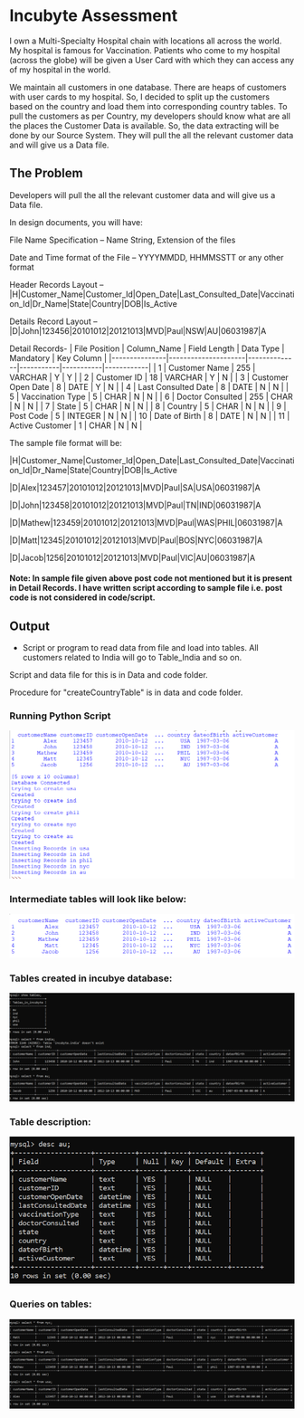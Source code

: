 # Incubyte Assessment

I own a Multi-Specialty Hospital chain with locations all across the world. My hospital is famous for Vaccination. Patients who come to my hospital (across the globe) will be given a User Card with which they can access any of my hospital in the world.

We maintain all customers in one database. There are heaps of customers with user cards to my hospital. So, I decided to split up the customers based on the country and load them into corresponding country tables. To pull the customers as per Country, my developers should know what are all the places the Customer Data is available. So, the data extracting will be done by our Source System. They will pull the all the relevant customer data and will give us a Data file.

## The Problem

Developers will pull the all the relevant customer data and will give us a Data file.

In design documents, you will have:

File Name Specification – Name String, Extension of the files

Date and Time format of the File – YYYYMMDD, HHMMSSTT or any other format

Header Records Layout – |H|Customer_Name|Customer_Id|Open_Date|Last_Consulted_Date|Vaccination_Id|Dr_Name|State|Country|DOB|Is_Active

Details Record Layout – |D|John|123456|20101012|20121013|MVD|Paul|NSW|AU|06031987|A

Detail Records-
| File Position | Column_Name         | Field Length | Data Type | Mandatory | Key Column |
|---------------|---------------------|--------------|-----------|-----------|------------|
| 1             | Customer Name       | 255          | VARCHAR   | Y         | Y          |
| 2             | Customer ID         | 18           | VARCHAR   | Y         | N          |
| 3             | Customer Open Date  | 8            | DATE      | Y         | N          |
| 4             | Last Consulted Date | 8            | DATE      | N         | N          |
| 5             | Vaccination Type    | 5            | CHAR      | N         | N          |
| 6             | Doctor Consulted    | 255          | CHAR      | N         | N          |
| 7             | State               | 5            | CHAR      | N         | N          |
| 8             | Country             | 5            | CHAR      | N         | N          |
| 9             | Post Code           | 5            | INTEGER   | N         | N          |
| 10            | Date of Birth       | 8            | DATE      | N         | N          |
| 11            | Active Customer     | 1            | CHAR      | N         | N          |


The sample file format will be:

|H|Customer_Name|Customer_Id|Open_Date|Last_Consulted_Date|Vaccination_Id|Dr_Name|State|Country|DOB|Is_Active

|D|Alex|123457|20101012|20121013|MVD|Paul|SA|USA|06031987|A

|D|John|123458|20101012|20121013|MVD|Paul|TN|IND|06031987|A

|D|Mathew|123459|20101012|20121013|MVD|Paul|WAS|PHIL|06031987|A

|D|Matt|12345|20101012|20121013|MVD|Paul|BOS|NYC|06031987|A

|D|Jacob|1256|20101012|20121013|MVD|Paul|VIC|AU|06031987|A


#### Note: In sample file given above post code not mentioned but it is present in Detail Records. I have written script according to sample file i.e. post code is not considered in code/script.


## Output
* Script or program to read data from file and load into tables. All customers related to India will go to Table_India and so on.

Script and data file for this is in Data and code folder.

Procedure for "createCountryTable" is in data and code folder.


### Running Python Script

![Tree](https://github.com/amoljkatkar/incubyte_assessment/blob/main/screenshots/screenshot4.png)


### Intermediate tables will look like below:

![Tree](https://github.com/amoljkatkar/incubyte_assessment/blob/main/screenshots/screenshot1.png)



### Tables created in incubye database:

![Tree](https://github.com/amoljkatkar/incubyte_assessment/blob/main/screenshots/screenshot3.png)

### Table description:
![Tree](https://github.com/amoljkatkar/incubyte_assessment/blob/main/screenshots/screenshot5.png)

### Queries on tables:
![Tree](https://github.com/amoljkatkar/incubyte_assessment/blob/main/screenshots/screenshot2.png)
